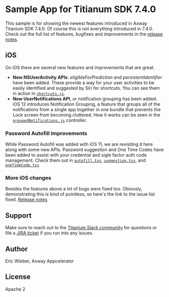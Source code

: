 # Sample App for Titianum SDK 7.4.0

This sample is for showing the newest features introduced in Axway Titanium SDK 7.4.0. Of course this is not everything introduced in 7.4.0. Check out the full list of features, bugfixes and improvements in the [release notes](https://docs.appcelerator.com/platform/latest/#!/guide/Titanium_SDK_7.4.0.GA_Release_Note). 

## iOS
On iOS there are several new features and improvements that are great. 

- **New NSUserActivity APIs**: *eligibleForPrediction* and *persistentIdentifier* have been added. These provide a way for your user activities to be easily identified and suggested by Siri for shortcuts. You can see them in action in [`shortcuts.js`](https://github.com/appcelerator-developer-relations/appc-sample-ti740/blob/master/app/controllers/shortcuts.js).
- **New UserNotifications API**, or notification grouping has been added. iOS 12 introduces Notification Grouping, a feature that groups all of the notifications from a single app together in one bundle that prevents the Lock screen from becoming cluttered. How it works can be seen in the [`groupedNotifications.js`](https://github.com/appcelerator-developer-relations/appc-sample-ti740/blob/master/app/controllers/groupedNotifications.js) controller.

### Password Autofill Improvements
While Password Autofill was added with iOS 11, we are revisiting it here along with some new APIs. Password suggestion and One Time Codes have been added to assist with your credential and sigle factor auth code management. Check them out in [`autofill.tss`](https://github.com/appcelerator-developer-relations/appc-sample-ti740/blob/master/app/styles/autofill.tss), [`suggestion.tss`](https://github.com/appcelerator-developer-relations/appc-sample-ti740/blob/master/app/styles/suggestion.tss), and [`oneTimeCode.tss`](https://github.com/appcelerator-developer-relations/appc-sample-ti740/blob/master/app/styles/oneTimeCode.tss)

### More iOS changes

Besides the features above a lot of bugs were fixed too. Obiously, demonstrating this is kind of pointless, so here's the link to the issue list fixed. [Release notes](https://docs.appcelerator.com/platform/latest/#!/guide/Titanium_SDK_7.4.0.GA_Release_Note)

## Support

Make sure to reach out to the [Titanium Slack community](http://tislack.org) for questions or file a [JIRA ticket](https://jira.appcelerator.org)
if you run into any issues.

## Author

Eric Wieber, Axway Appcelerator

## License

Apache 2
